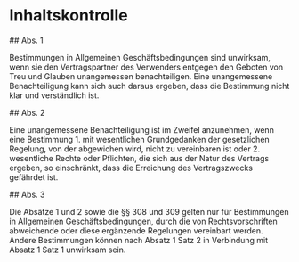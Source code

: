# Inhaltskontrolle



\#\# Abs. 1

 Bestimmungen in Allgemeinen Geschäftsbedingungen sind unwirksam, wenn sie den Vertragspartner des Verwenders entgegen den Geboten von Treu und Glauben unangemessen benachteiligen. Eine unangemessene Benachteiligung kann sich auch daraus ergeben, dass die Bestimmung nicht klar und verständlich ist.

\#\# Abs. 2

 Eine unangemessene Benachteiligung ist im Zweifel anzunehmen, wenn eine Bestimmung  1\.
 mit wesentlichen Grundgedanken der gesetzlichen Regelung, von der abgewichen wird, nicht zu vereinbaren ist oder
 2\.
 wesentliche Rechte oder Pflichten, die sich aus der Natur des Vertrags ergeben, so einschränkt, dass die Erreichung des Vertragszwecks gefährdet ist.


\#\# Abs. 3

 Die Absätze 1 und 2 sowie die §§ 308 und 309 gelten nur für Bestimmungen in Allgemeinen Geschäftsbedingungen, durch die von Rechtsvorschriften abweichende oder diese ergänzende Regelungen vereinbart werden. Andere Bestimmungen können nach Absatz 1 Satz 2 in Verbindung mit Absatz 1 Satz 1 unwirksam sein. 

